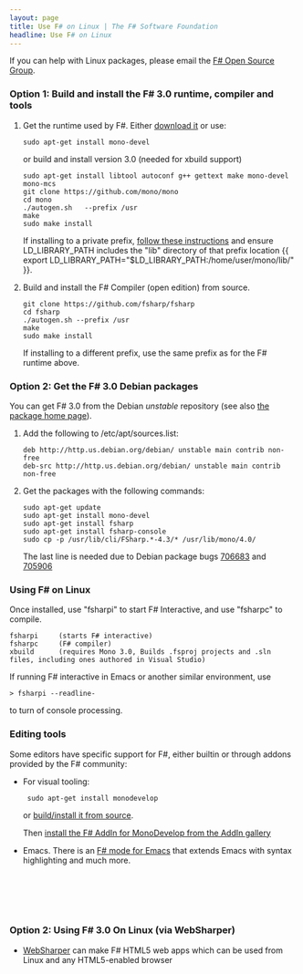 ```yaml
---
layout: page
title: Use F# on Linux | The F# Software Foundation
headline: Use F# on Linux
---
```


If you can help with Linux packages, please email the [F# Open Source Group](http://fsharp.github.com).

                                                                  
### Option 1: Build and install the F# 3.0 runtime, compiler and tools


1. Get the runtime used by F#. Either [download it](http://www.go-mono.com/mono-downloads/download.html) or use:

       sudo apt-get install mono-devel
   
   or build and install version 3.0 (needed for xbuild support)
   
       sudo apt-get install libtool autoconf g++ gettext make mono-devel mono-mcs
       git clone https://github.com/mono/mono
       cd mono
       ./autogen.sh   --prefix /usr
       make
       sudo make install

   If installing to a private prefix, [follow these instructions](http://mono-project.com/Parallel_Mono_Environments) and ensure LD_LIBRARY_PATH includes the "lib" directory of that prefix location {{   export LD_LIBRARY_PATH="$LD_LIBRARY_PATH:/home/user/mono/lib/"  }}. 
   
2. Build and install the F# Compiler (open edition) from source. 

       git clone https://github.com/fsharp/fsharp
       cd fsharp
       ./autogen.sh --prefix /usr
       make
       sudo make install

   If installing to a different prefix, use the same prefix as for the F# runtime above.
   
### Option 2: Get the F# 3.0 Debian packages

You can get F# 3.0 from the Debian *unstable* repository (see also [the package home page](http://packages.qa.debian.org/f/fsharp.html)).

1. Add the following to /etc/apt/sources.list:

       deb http://http.us.debian.org/debian/ unstable main contrib non-free 
       deb-src http://http.us.debian.org/debian/ unstable main contrib non-free 
                       
2. Get the packages with the following commands:

       sudo apt-get update
       sudo apt-get install mono-devel
       sudo apt-get install fsharp
       sudo apt-get install fsharp-console
       sudo cp -p /usr/lib/cli/FSharp.*-4.3/* /usr/lib/mono/4.0/
       
   The last line is needed due to Debian package bugs [706683](http://bugs.debian.org/cgi-bin/bugreport.cgi?bug=706683) and [705906](http://bugs.debian.org/cgi-bin/bugreport.cgi?bug=705906) 


### Using F# on Linux

Once installed, use "fsharpi" to start F# Interactive, and use "fsharpc" to compile. 

    fsharpi     (starts F# interactive)
    fsharpc     (F# compiler)
    xbuild      (requires Mono 3.0, Builds .fsproj projects and .sln files, including ones authored in Visual Studio)

If running F# interactive in Emacs or another similar environment, use 
              
    > fsharpi --readline- 

to turn of console processing.                    

### Editing tools

Some editors have specific support for F#, either builtin or through addons provided by the F# community: 

* For visual tooling:

       sudo apt-get install monodevelop
  
  or [build/install it from source](http://github.com/mono/monodevelop).
  
  Then [install the F# AddIn for MonoDevelop from the AddIn gallery](http://fsharp.github.com/fsharpbinding) 

* Emacs. There is an [F# mode for Emacs](http://fsharp.github.com/fsharpbinding/) that extends Emacs with syntax highlighting and much more.

<br> </br>
<br> </br>

### Option 2: Using F# 3.0 On Linux (via WebSharper) 

* [WebSharper](http://www.websharper.com) can make F# HTML5 web apps which can be used from Linux and any HTML5-enabled browser

<br> </br>
<br> </br>


